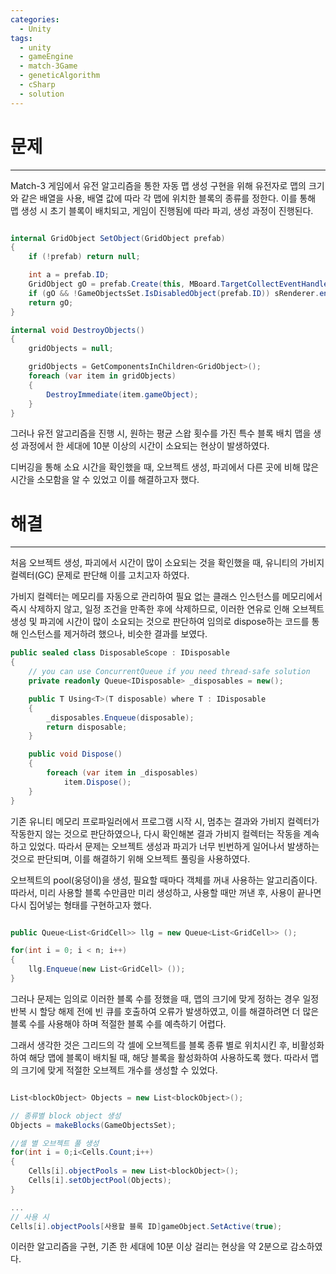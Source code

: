 ```yaml
---
categories:
  - Unity
tags:
  - unity
  - gameEngine
  - match-3Game
  - geneticAlgorithm
  - cSharp
  - solution
---
```

# 문제
___

Match-3 게임에서 유전 알고리즘을 통한 자동 맵 생성 구현을 위해 유전자로 맵의 크기와 같은 배열을 사용, 배열 값에 따라 각 맵에 위치한 블록의 종류를 정한다. 이를 통해 맵 생성 시 초기 블록이 배치되고, 게임이 진행됨에 따라 파괴, 생성 과정이 진행된다.

```c#

internal GridObject SetObject(GridObject prefab)
{
    if (!prefab) return null;

    int a = prefab.ID;
    GridObject gO = prefab.Create(this, MBoard.TargetCollectEventHandler);
    if (gO && !GameObjectsSet.IsDisabledObject(prefab.ID)) sRenderer.enabled = true;
    return gO;
}

internal void DestroyObjects()
{
    gridObjects = null;

    gridObjects = GetComponentsInChildren<GridObject>();
    foreach (var item in gridObjects)
    {
        DestroyImmediate(item.gameObject);
    }
}
```


그러나 유전 알고리즘을 진행 시, 원하는 평균 스왑 횟수를 가진 특수 블록 배치 맵을 생성 과정에서 한 세대에 10분 이상의 시간이 소요되는 현상이 발생하였다.

디버깅을 통해 소요 시간을 확인했을 때, 오브젝트 생성, 파괴에서 다른 곳에 비해 많은 시간을 소모함을 알 수 있었고 이를 해결하고자 했다.


# 해결
___




처음 오브젝트 생성, 파괴에서 시간이 많이 소요되는 것을 확인했을 때, 유니티의 가비지 컬렉터(GC) 문제로 판단해 이를 고치고자 하였다. 

가비지 컬렉터는 메모리를 자동으로 관리하여 필요 없는 클래스 인스턴스를 메모리에서 즉시 삭제하지 않고, 일정 조건을 만족한 후에 삭제하므로, 이러한 연유로 인해 오브젝트 생성 및 파괴에 시간이 많이 소요되는 것으로 판단하여 임의로 dispose하는 코드를 통해 인스턴스를 제거하려 했으나, 비슷한 결과를 보였다.

```c#
public sealed class DisposableScope : IDisposable
{
    // you can use ConcurrentQueue if you need thread-safe solution
    private readonly Queue<IDisposable> _disposables = new();

    public T Using<T>(T disposable) where T : IDisposable
    {
        _disposables.Enqueue(disposable);
        return disposable;
    }

    public void Dispose()
    {
        foreach (var item in _disposables)
            item.Dispose();
    }
}
```

기존 유니티 메모리 프로파일러에서 프로그램 시작 시, 멈추는 결과와 가비지 컬렉터가 작동한지 않는 것으로 판단하였으나, 다시 확인해본 결과 가비지 컬렉터는 작동을 계속하고 있었다. 따라서 문제는 오브젝트 생성과 파괴가 너무 빈번하게 일어나서 발생하는 것으로 판단되며, 이를 해결하기 위해 오브젝트 풀링을 사용하였다.

오브젝트의 pool(웅덩이)을 생성, 필요할 때마다 객체를 꺼내 사용하는 알고리즘이다. 따라서, 미리 사용할 블록 수만큼만 미리 생성하고, 사용할 때만 꺼낸 후, 사용이 끝나면 다시 집어넣는 형태를 구현하고자 했다.

```c#

public Queue<List<GridCell>> llg = new Queue<List<GridCell>> ();

for(int i = 0; i < n; i++) 
{
    llg.Enqueue(new List<GridCell> ());
}
```


그러나 문제는 임의로 이러한 블록 수를 정했을 때, 맵의 크기에 맞게 정하는 경우 일정 반복 시 할당 해제 전에 빈 큐를 호출하여 오류가 발생하였고, 이를 해결하려면 더 많은 블록 수를 사용해야 하며 적절한 블록 수를 예측하기 어렵다.

그래서 생각한 것은 그리드의 각 셀에 오브젝트를 블록 종류 별로 위치시킨 후, 비활성화하여 해당 맵에 블록이 배치될 때, 해당 블록을 활성화하여 사용하도록 했다. 따라서 맵의 크기에 맞게 적절한 오브젝트 개수를 생성할 수 있었다.

```c#

List<blockObject> Objects = new List<blockObject>();

// 종류별 block object 생성
Objects = makeBlocks(GameObjectsSet);

//셀 별 오브젝트 풀 생성
for(int i = 0;i<Cells.Count;i++) 
{
	Cells[i].objectPools = new List<blockObject>();
	Cells[i].setObjectPool(Objects);
}

...
// 사용 시 
Cells[i].objectPools[사용할 블록 ID]gameObject.SetActive(true);

```


이러한 알고리즘을 구현, 기존 한 세대에 10분 이상 걸리는 현상을 약 2분으로 감소하였다.






